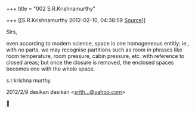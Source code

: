 +++
title = "002 S.R.Krishnamurthy"

+++
[[S.R.Krishnamurthy	2012-02-10, 04:38:59 [Source](https://groups.google.com/g/bvparishat/c/W-SHO1yDVyQ)]]



Sirs,

even according to modern science, space is one homogeneous entitiy; ie., with no parts. we may recognise partitions such as room in phrases like room temperature, room pressure, cabin pressure, etc. with reference to closed areas; but once the closure is removed, the enclosed spaces becomes one with the whole space.

s.r.krishna murthy.  
  

2012/2/9 desikan desikan \<[srith...@yahoo.com]()\>



